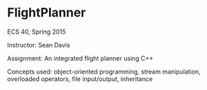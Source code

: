 # FlightPlanner
ECS 40, Spring 2015 

Instructor: Sean Davis 

Assignment: An integrated flight planner using C++ 

Concepts used: object-oriented programming, stream manipulation, overloaded operators, file input/output, inheritance

